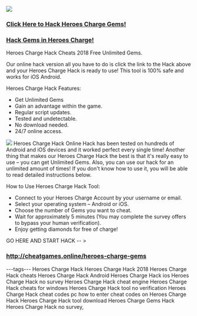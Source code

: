 <a href="http://cheatgames.online/heroes-charge-gems"><img src="https://i.imgur.com/JofLywq.gif"></a>
<h3><a href="http://cheatgames.online/heroes-charge-gems">Click Here to Hack Heroes Charge Gems!</a></h3>
<h3><a href="http://cheatgames.online/heroes-charge-gems">Hack Gems in Heroes Charge!</a></h3>
Heroes Charge Hack Cheats 2018 Free Unlimited Gems.

Our online hack version all you have to do is click the link to the Hack above and your Heroes Charge Hack is ready to use! This tool is 100% safe and works for iOS Android.

Heroes Charge Hack Features:
- Get Unlimited Gems
- Gain an advantage within the game.
- Regular script updates.
- Tested and undetectable.
- No download needed.
- 24/7 online access.
<img src="http://www.cheatgames.online/heroes-charge-gems/img/proof.jpg">
Heroes Charge Hack Online Hack has been tested on hundreds of Android and iOS devices and it worked perfect every single time! Another thing that makes our Heroes Charge Hack the best is that it's really easy to use – you can get Unlimited Gems. Also, you can use our hack for an unlimited amount of times! If you don't know how to use it, you will be able to read detailed instructions below.


How to Use Heroes Charge Hack Tool:
- Connect to your Heroes Charge Account by your username or email.
- Select your operating system – Android or iOS.
- Choose the number of Gems you want to cheat.
- Wait for approximately 5 minutes (You may complete the survey offers to bypass your human verification).
- Enjoy getting diamonds for free of charge!

GO HERE AND START HACK -- > <h3><a href="http://cheatgames.online/heroes-charge-gold-gems">http://cheatgames.online/heroes-charge-gems</a></h3>

---tags---
Heroes Charge Hack
Heroes Charge Hack 2018
Heroes Charge Hack cheats
Heroes Charge Hack Android
Heroes Charge Hack ios
Heroes Charge Hack no survey
Heroes Charge Hack cheat engine
Heroes Charge Hack cheats for windows
Heroes Charge Hack tool no verification
Heroes Charge Hack cheat codes pc
how to enter cheat codes on Heroes Charge Hack
Heroes Charge Hack tool download
Heroes Charge Gems Hack
Heroes Charge Hack no survey,
